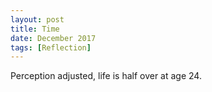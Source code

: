 ```yaml
---
layout: post
title: Time
date: December 2017
tags: [Reflection]
---
```

Perception adjusted, life is half over at age 24.
